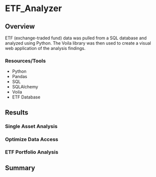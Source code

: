 # ETF_Analyzer
## Overview
ETF (exchange-traded fund) data was pulled from a SQL database and analyzed using Python. The Voila library was then used to create a visual web application of the analysis findings. 

### Resources/Tools
- Python
- Pandas
- SQL
- SQLAlchemy
- Voila
- ETF Database

## Results
### Single Asset Analysis
### Optimize Data Access
### ETF Portfolio Analysis

## Summary

